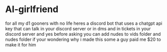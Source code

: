 # AI-girlfriend
for all my d1 gooners with no life heres a discord bot that uses a chatgpt api key that can talk in your discord server or in dms and in tickets in your discord server and yes before asking you can add nudes to vids folder and nudes folder if your wondering why i made this some a guy paid me $20 to make it for him
